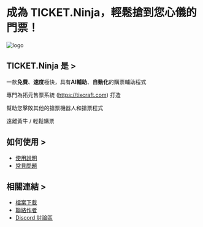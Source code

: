 # 成為 **TICKET.Ninja**，輕鬆搶到您心儀的門票！

![logo](https://i.imgur.com/8t7yK6R.jpg)

## TICKET.Ninja 是 >

一款**免費**、**速度**極快，具有**AI輔助**、**自動化**的購票輔助程式

專門為拓元售票系統 (https://tixcraft.com) 打造

幫助您擊敗其他的搶票機器人和搶票程式

遠離黃牛 / 輕鬆購票

## 如何使用 >

- [使用說明](https://ticketninja.club/guide/)
- [常見問題](https://ticketninja.club/faq/)

## 相關連結 > 

- [檔案下載](https://ticketninja.club/download/)
- [聯絡作者](https://ticketninja.club/about/)
- [Discord 討論區](https://discord.com/channels/827534182183075870/1089573736568586280)

